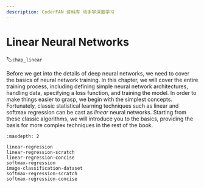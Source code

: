 ```yaml
---
description: CoderFAN 资料库 动手学深度学习
---
```


# Linear Neural Networks
:label:`chap_linear`

Before we get into the details of deep neural networks,
we need to cover the basics of neural network training.
In this chapter, we will cover the entire training process,
including defining simple neural network architectures, handling data, specifying a loss function, and training the model. 
In order to make things easier to grasp, we begin with the simplest concepts.
Fortunately, classic statistical learning techniques such as linear and softmax regression
can be cast as *linear* neural networks.
Starting from these classic algorithms, we will introduce you to the basics,
providing the basis for more complex techniques in the rest of the book.

```toc
:maxdepth: 2

linear-regression
linear-regression-scratch
linear-regression-concise
softmax-regression
image-classification-dataset
softmax-regression-scratch
softmax-regression-concise
```

